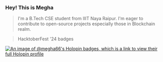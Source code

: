 ### Hey! This is Megha
> I'm a B.Tech CSE student from IIIT Naya Raipur. 
> I'm eager to contribute to open-source projects especially those in Blockchain realm.




> HacktoberFest '24 badges 

[![An image of @megha66's Holopin badges, which is a link to view their full Holopin profile](https://holopin.me/megha66)](https://holopin.io/@megha66)
